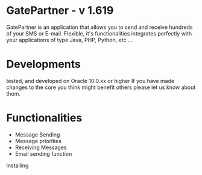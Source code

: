 # GatePartner - v 1.619

GatePartner is an application that allows you to send and receive hundreds of your SMS or E-mail. Flexible, it's functionalities integrates perfectly with your applications of type Java, PHP, Python, etc ...


Developments
===========
tested, and developed on Oracle 10.0.xx or higher
If you have made changes to the core you think might benefit others please let us know about them.

Functionalities
==============
- Message Sending
- Message priorities
- Receiving Messages
- Email sending function

Installing



